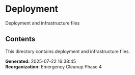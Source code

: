 # Deployment

Deployment and infrastructure files

## Contents

This directory contains deployment and infrastructure files.

**Generated:** 2025-07-22 16:38:45  
**Reorganization:** Emergency Cleanup Phase 4
